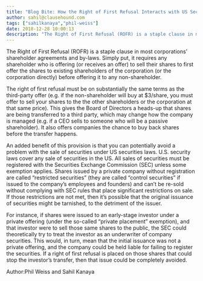```yaml
---
title: "Blog Bite: How the Right of First Refusal Interacts with US Securities Law"
author: sahil@clausehound.com
tags: ["sahilkanaya","phil-weiss"]
date: 2018-12-28 10:00:13
description: "The Right of First Refusal (ROFR) is a staple clause in most corporations’ shareholder agreements and by-laws. Simply put, it requires any shareholder who is offering (or receives an offer) to sell..."
---
```


The Right of First Refusal (ROFR) is a staple clause in most corporations’ shareholder agreements and by-laws. Simply put, it requires any shareholder who is offering (or receives an offer) to sell their shares to first offer the shares to existing shareholders of the corporation (or the corporation directly) before offering it to any non-shareholder. 

The right of first refusal must be on substantially the same terms as the third-party offer (e.g. if the non-shareholder will buy at $3/share, you must offer to sell your shares to the the other shareholders or the corporation at that same price). This gives the Board of Directors a heads-up that shares are being transferred to a third party, which may change how the company is managed (e.g. if a CEO sells to someone who will be a passive shareholder). It also offers companies the chance to buy back shares before the transfer happens.

An added benefit of this provision is that you can potentially avoid a problem with the sale of securities under US securities laws. U.S. security laws cover any sale of securities in the US. All sales of securities must be registered with the Securities Exchange Commission (SEC) unless some exemption applies. Shares issued by a private company without registration are called “restricted securities” (they are called “control securities” if issued to the company’s employees and founders) and can’t be re-sold without complying with SEC rules that place significant restrictions on sale. If those restrictions are not met, then it’s possible that the original issuance of securities might be tarnished, to the detriment of the issuer. 

For instance, if shares were issued to an early-stage investor under a private offering (under the so-called “private placement” exemption), and that investor were to sell those same shares to the public, the SEC could theoretically try to treat the investor as an underwriter of company securities. This would, in turn, mean that the initial issuance was not a private offering, and the company could be held liable for failing to register the securities. If a right of first refusal is placed on those shares that could stop the investor’s transfer, then that issue could be completely avoided.

Author:Phil Weiss and Sahil Kanaya
